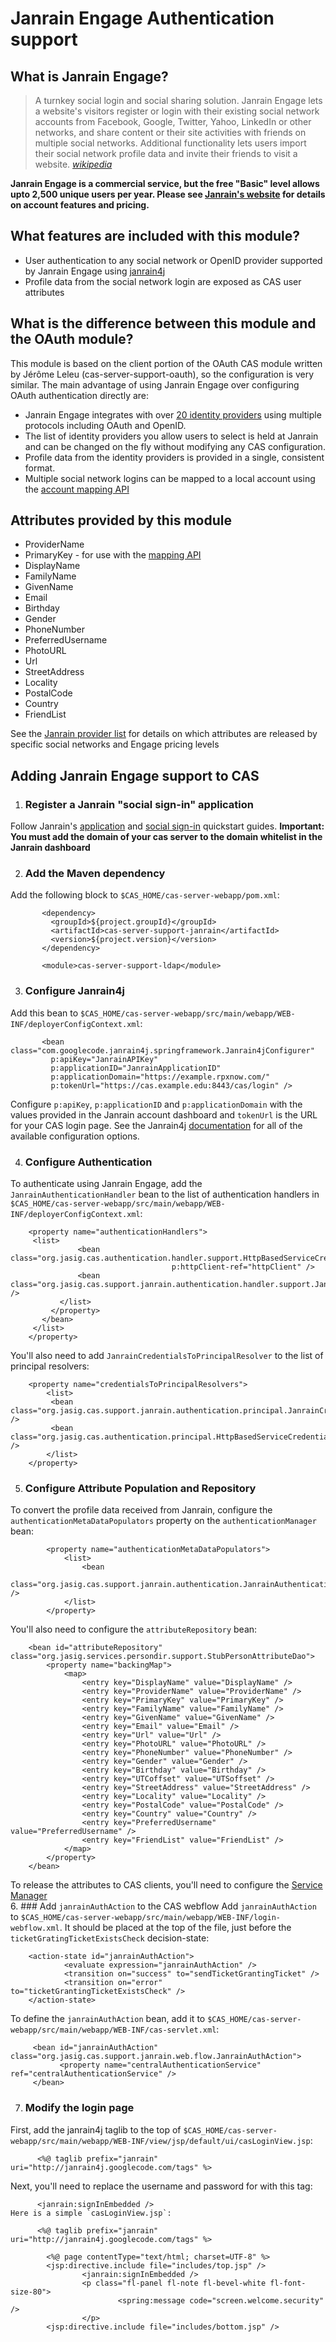 # Janrain Engage Authentication support

## What is Janrain Engage?
> A turnkey social login and social sharing solution. Janrain Engage lets a website's visitors register or login with 
> their existing social network accounts from Facebook, Google, Twitter, Yahoo, LinkedIn or other networks, and share 
> content or their site activities with friends on multiple social networks. Additional functionality lets users 
> import their social network profile data and invite their friends to visit a website. [_wikipedia_](http://en.wikipedia.org/wiki/Janrain)

__Janrain Engage is a commercial service, but the free "Basic" level allows upto 2,500 unique users per year.  Please see [Janrain's website](http://www.janrain.com/) for details on account features and pricing.__


## What features are included with this module?
* User authentication to any social network or OpenID provider supported by Janrain Engage using [janrain4j](http://code.google.com/p/janrain4j/)
* Profile data from the social network login are exposed as CAS user attributes

## What is the difference between this module and the OAuth module?
This module is based on the client portion of the OAuth CAS module written by Jérôme Leleu (cas-server-support-oauth), so the configuration is very similar.  The main advantage of using Janrain Engage over configuring OAuth authentication directly are:

* Janrain Engage integrates with over [20 identity providers](http://documentation.janrain.com/providerguide) using multiple protocols including OAuth and OpenID. 
* The list of identity providers you allow users to select is held at Janrain and can be changed on the fly without modifying any CAS configuration.
* Profile data from the identity providers is provided in a single, consistent format.
* Multiple social network logins can be mapped to a local account using the [account mapping API](http://documentation.janrain.com/engage/api/account-mapping-integration-guide) 

## Attributes provided by this module
* ProviderName 
* PrimaryKey - for use with the [mapping API](http://documentation.janrain.com/engage/api/account-mapping-integration-guide)
* DisplayName
* FamilyName
* GivenName
* Email
* Birthday
* Gender
* PhoneNumber
* PreferredUsername
* PhotoURL
* Url
* StreetAddress
* Locality
* PostalCode
* Country
* FriendList 

See the [Janrain provider list](https://rpxnow.com/docs/providers) for details on which attributes are released by specific social networks and Engage pricing levels 

## Adding Janrain Engage support to CAS

1. ### Register a Janrain "social sign-in" application
Follow Janrain's [application](http://documentation.janrain.com/application-quick-start-guide) and [social sign-in](http://documentation.janrain.com/quick-start-guide) quickstart guides. **Important: You must add the domain of your cas server to the domain whitelist in the Janrain dashboard**

2. ### Add the Maven dependency
Add the following block to `$CAS_HOME/cas-server-webapp/pom.xml`:

           <dependency>
             <groupId>${project.groupId}</groupId>
             <artifactId>cas-server-support-janrain</artifactId>
             <version>${project.version}</version>
           </dependency>
          
           <module>cas-server-support-ldap</module>
3. ### Configure Janrain4j
Add this bean to `$CAS_HOME/cas-server-webapp/src/main/webapp/WEB-INF/deployerConfigContext.xml`:
        
           <bean class="com.googlecode.janrain4j.springframework.Janrain4jConfigurer"
             p:apiKey="JanrainAPIKey"
             p:applicationID="JanrainApplicationID"
             p:applicationDomain="https://example.rpxnow.com/"
             p:tokenUrl="https://cas.example.edu:8443/cas/login" />
Configure `p:apiKey`, `p:applicationID` and `p:applicationDomain` with the values provided in the Janrain account dashboard and `tokenUrl` is the URL for your CAS login page.  See the Janrain4j [documentation](http://janrain4j.googlecode.com/svn/docs/current/apidocs/com/googlecode/janrain4j/springframework/Janrain4jConfigurer.html) for all of the available configuration options.

4. ### Configure Authentication
To authenticate using Janrain Engage, add the `JanrainAuthenticationHandler` bean to the list of authentication handlers in `$CAS_HOME/cas-server-webapp/src/main/webapp/WEB-INF/deployerConfigContext.xml`:

	    <property name="authenticationHandlers">
         <list>
                   <bean class="org.jasig.cas.authentication.handler.support.HttpBasedServiceCredentialsAuthenticationHandler"
                                        p:httpClient-ref="httpClient" />
                   <bean class="org.jasig.cas.support.janrain.authentication.handler.support.JanrainAuthenticationHandler" />
               </list>
             </property>
           </bean>
         </list>
        </property>
You'll also need to add `JanrainCredentialsToPrincipalResolver` to the list of principal resolvers:

        <property name="credentialsToPrincipalResolvers">
            <list>
             <bean class="org.jasig.cas.support.janrain.authentication.principal.JanrainCredentialsToPrincipalResolver" />
             <bean class="org.jasig.cas.authentication.principal.HttpBasedServiceCredentialsToPrincipalResolver" />
            </list>
        </property>
        
5. ### Configure Attribute Population and Repository
To convert the profile data received from Janrain, configure the `authenticationMetaDataPopulators` property on the `authenticationManager` bean:

			<property name="authenticationMetaDataPopulators">
				<list>
					<bean
					 class="org.jasig.cas.support.janrain.authentication.JanrainAuthenticationMetaDataPopulator" />
				</list>
			</property>
You'll also need to configure the `attributeRepository` bean:
				
		<bean id="attributeRepository" class="org.jasig.services.persondir.support.StubPersonAttributeDao">
    		<property name="backingMap">
    			<map>
    				<entry key="DisplayName" value="DisplayName" />
    				<entry key="ProviderName" value="ProviderName" /> 
    				<entry key="PrimaryKey" value="PrimaryKey" />
    				<entry key="FamilyName" value="FamilyName" />
    				<entry key="GivenName" value="GivenName" />
    				<entry key="Email" value="Email" />
    				<entry key="Url" value="Url" />
    				<entry key="PhotoURL" value="PhotoURL" />
    				<entry key="PhoneNumber" value="PhoneNumber" />
    				<entry key="Gender" value="Gender" />
    				<entry key="Birthday" value="Birthday" />
    				<entry key="UTCoffset" value="UTSoffset" />
    				<entry key="StreetAddress" value="StreetAddress" />
    			    <entry key="Locality" value="Locality" />
                    <entry key="PostalCode" value="PostalCode" />
                    <entry key="Country" value="Country" />
    				<entry key="PreferredUsername" value="PreferredUsername" />
    				<entry key="FriendList" value="FriendList" />
    			</map>
    		</property>
    	</bean>
To release the attributes to CAS clients, you'll need to configure the [Service Manager](https://wiki.jasig.org/display/CASUM/Services+Management)	
6. ### Add `janrainAuthAction` to the CAS webflow
Add `janrainAuthAction` to `$CAS_HOME/cas-server-webapp/src/main/webapp/WEB-INF/login-webflow.xml`. It should be placed at the top of the file, just before the `ticketGratingTicketExistsCheck` decision-state:

        <action-state id="janrainAuthAction">
                <evaluate expression="janrainAuthAction" />
                <transition on="success" to="sendTicketGrantingTicket" />
                <transition on="error" to="ticketGrantingTicketExistsCheck" />
        </action-state>
To define the `janrainAuthAction` bean, add it to `$CAS_HOME/cas-server-webapp/src/main/webapp/WEB-INF/cas-servlet.xml`:

         <bean id="janrainAuthAction" class="org.jasig.cas.support.janrain.web.flow.JanrainAuthAction">
               <property name="centralAuthenticationService" ref="centralAuthenticationService" />
         </bean>
7. ### Modify the login page
First, add the janrain4j taglib to the top of `$CAS_HOME/cas-server-webapp/src/main/webapp/WEB-INF/view/jsp/default/ui/casLoginView.jsp`:

          <%@ taglib prefix="janrain" uri="http://janrain4j.googlecode.com/tags" %>
Next, you'll need to replace the username and password for with this tag:
      
          <janrain:signInEmbedded />	
    Here is a simple `casLoginView.jsp`:
    
          <%@ taglib prefix="janrain" uri="http://janrain4j.googlecode.com/tags" %>
    
            <%@ page contentType="text/html; charset=UTF-8" %>
            <jsp:directive.include file="includes/top.jsp" />
                    <janrain:signInEmbedded />
                    <p class="fl-panel fl-note fl-bevel-white fl-font-size-80">
                            <spring:message code="screen.welcome.security" />
                    </p>
            <jsp:directive.include file="includes/bottom.jsp" />
     